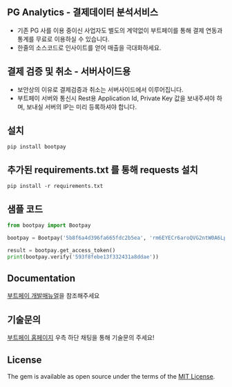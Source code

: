 
## PG Analytics - 결제데이터 분석서비스
* 기존 PG 사를 이용 중이신 사업자도 별도의 계약없이 부트페이를 통해 결제 연동과 통계를 무료로 이용하실 수 있습니다.
* 한줄의 소스코드로 인사이트를 얻어 매출을 극대화하세요.



## 결제 검증 및 취소 - 서버사이드용
* 보안상의 이유로 결제검증과 취소는 서버사이드에서 이루어집니다.
* 부트페이 서버와 통신시 Rest용 Application Id, Private Key 값을 보내주셔야 하며, 보내실 서버의 IP는 미리 등록하셔야 합니다.

## 설치  
```
pip install bootpay 
```

## 추가된 requirements.txt 를 통해 requests 설치 
```
pip install -r requirements.txt
```

## 샘플 코드
```python 
from bootpay import Bootpay

bootpay = Bootpay('5b8f6a4d396fa665fdc2b5ea', 'rm6EYECr6aroQVG2ntW0A6LpWnkTgP4uQ3H18sDDUYw=')

result = bootpay.get_access_token()
print(bootpay.verify('593f8febe13f332431a8ddae'))
```

## Documentation

[부트페이 개발매뉴얼](https://app.gitbook.com/@bootpay)을 참조해주세요

## 기술문의

[부트페이 홈페이지](https://www.bootpay.co.kr) 우측 하단 채팅을 통해 기술문의 주세요!

## License

The gem is available as open source under the terms of the [MIT License](https://opensource.org/licenses/MIT).
